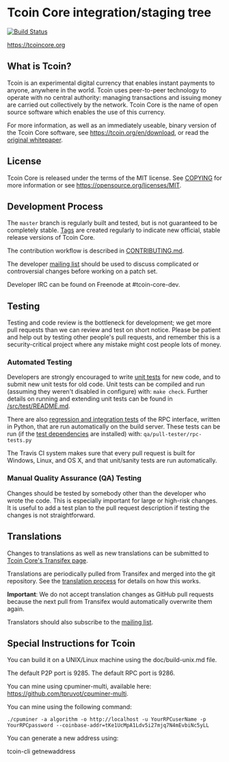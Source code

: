 Tcoin Core integration/staging tree
=====================================

[![Build Status](https://travis-ci.org/tcoin/tcoin.svg?branch=master)](https://travis-ci.org/tcoin/tcoin)

https://tcoincore.org

What is Tcoin?
----------------

Tcoin is an experimental digital currency that enables instant payments to
anyone, anywhere in the world. Tcoin uses peer-to-peer technology to operate
with no central authority: managing transactions and issuing money are carried
out collectively by the network. Tcoin Core is the name of open source
software which enables the use of this currency.

For more information, as well as an immediately useable, binary version of
the Tcoin Core software, see https://tcoin.org/en/download, or read the
[original whitepaper](https://tcoincore.org/tcoin.pdf).

License
-------

Tcoin Core is released under the terms of the MIT license. See [COPYING](COPYING) for more
information or see https://opensource.org/licenses/MIT.

Development Process
-------------------

The `master` branch is regularly built and tested, but is not guaranteed to be
completely stable. [Tags](https://github.com/tcoin/tcoin/tags) are created
regularly to indicate new official, stable release versions of Tcoin Core.

The contribution workflow is described in [CONTRIBUTING.md](CONTRIBUTING.md).

The developer [mailing list](https://lists.linuxfoundation.org/mailman/listinfo/tcoin-dev)
should be used to discuss complicated or controversial changes before working
on a patch set.

Developer IRC can be found on Freenode at #tcoin-core-dev.

Testing
-------

Testing and code review is the bottleneck for development; we get more pull
requests than we can review and test on short notice. Please be patient and help out by testing
other people's pull requests, and remember this is a security-critical project where any mistake might cost people
lots of money.

### Automated Testing

Developers are strongly encouraged to write [unit tests](src/test/README.md) for new code, and to
submit new unit tests for old code. Unit tests can be compiled and run
(assuming they weren't disabled in configure) with: `make check`. Further details on running
and extending unit tests can be found in [/src/test/README.md](/src/test/README.md).

There are also [regression and integration tests](/qa) of the RPC interface, written
in Python, that are run automatically on the build server.
These tests can be run (if the [test dependencies](/qa) are installed) with: `qa/pull-tester/rpc-tests.py`

The Travis CI system makes sure that every pull request is built for Windows, Linux, and OS X, and that unit/sanity tests are run automatically.

### Manual Quality Assurance (QA) Testing

Changes should be tested by somebody other than the developer who wrote the
code. This is especially important for large or high-risk changes. It is useful
to add a test plan to the pull request description if testing the changes is
not straightforward.

Translations
------------

Changes to translations as well as new translations can be submitted to
[Tcoin Core's Transifex page](https://www.transifex.com/projects/p/tcoin/).

Translations are periodically pulled from Transifex and merged into the git repository. See the
[translation process](doc/translation_process.md) for details on how this works.

**Important**: We do not accept translation changes as GitHub pull requests because the next
pull from Transifex would automatically overwrite them again.

Translators should also subscribe to the [mailing list](https://groups.google.com/forum/#!forum/tcoin-translators).

Special Instructions for Tcoin
--------------------------------

You can build it on a UNIX/Linux machine using the doc/build-unix.md file.

The default P2P port is 9285. The default RPC port is 9286.

You can mine using cpuminer-multi, available here: https://github.com/tpruvot/cpuminer-multi.

You can mine using the following command:

`./cpuminer -a algorithm -o http://localhost -u YourRPCuserName -p YourRPCpassword --coinbase-addr=tKe1UcMpA1Ldv5i27mjq7N4mEvbiNc5yLL`

You can generate a new address using:

tcoin-cli getnewaddress
